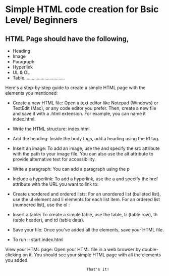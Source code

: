 # Simple HTML code creation for Bsic Level/ Beginners


## HTML Page should have the following,

* Heading
* Image
* Paragraph
* Hyperlink
* UL & OL
* Table.
..............................


Here's a step-by-step guide to create a simple HTML page with the elements you mentioned:
* Create a new HTML file: Open a text editor like Notepad (Windows) or TextEdit (Mac), or any code editor you prefer. Then, create a new file and save it with a .html extension. For example, you can name it index.html.

* Write the HTML structure:  index.html
   
* Add the heading: Inside the body tags, add a heading using the h1 tag.
   
* Insert an image: To add an image, use the <img>and specify the src attribute with the path to your image file. You can also use the alt attribute to provide alternative text for accessibility.

* Write a paragraph: You can add a paragraph using the p

* Include a hyperlink: To add a hyperlink, use the a  and specify the href attribute with the URL you want to link to:

* Create unordered and ordered lists: For an unordered list (bulleted list), use the ul element and li elements for each list item. For an ordered list (numbered list), use the ol :

* Insert a table: To create a simple table, use the table, tr (table row), th (table header), and td (table data).

* Save your file: Once you've added all the elements, save your HTML file.
*   To run ::  start.index.html


View your HTML page: Open your HTML file in a web browser by double-clicking on it. You should see your simple HTML page with all the elements you added.
   

                                        That's it! 
